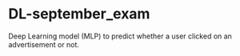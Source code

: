 # DL-september_exam
Deep Learning model (MLP) to predict whether a user clicked on an advertisement or not.

